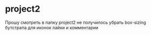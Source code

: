 # project2
Прошу смотреть в папку project2
не получилось убрать box-sizing бутстрапа для иконок лайки и комментарии
